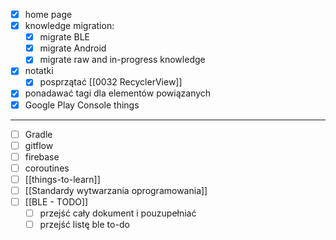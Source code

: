 - [x] home page
- [x] knowledge migration:
	- [x] migrate BLE
	- [x] migrate Android
	- [x] migrate raw and in-progress knowledge
- [x] notatki
	- [x] posprzątać [[0032 RecyclerView]]
- [x] ponadawać tagi dla elementów powiązanych
- [x] Google Play Console things
---
- [ ] Gradle
- [ ] gitflow
- [ ] firebase
- [ ] coroutines
- [ ] [[things-to-learn]]
- [ ] [[Standardy wytwarzania oprogramowania]]
- [ ] [[BLE - TODO]]
	- [ ] przejść cały dokument i pouzupełniać
	- [ ] przejść listę ble to-do